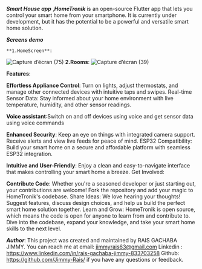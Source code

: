 *****Smart House app***** ,*****HomeTronik***** is an open-source Flutter app that lets you control your smart home from your smartphone. It is currently under development, but it has the potential to be a powerful and versatile smart home solution.

*****Screens demo***** 

    **1.HomeScreen**:
![Capture d’écran (75)](https://github.com/Jimmy-Rais/HomeTronik_/assets/81222691/70805f75-7078-456d-bddf-697ed5162903)
    **2.Rooms**:
![Capture d’écran (39)](https://github.com/Jimmy-Rais/HomeTronik_/assets/81222691/88680625-2b22-45ce-9efc-7edfb4329ca9)

****Features****:

**Effortless Appliance Control**: Turn on lights, adjust thermostats, and manage other connected devices with intuitive taps and swipes.
Real-time Sensor Data: Stay informed about your home environment with live temperature, humidity, and other sensor readings.

**Voice assistant**:Switch on and off devices using voice and get sensor data using voice commands

**Enhanced Security**: Keep an eye on things with integrated camera support. Receive alerts and view live feeds for peace of mind.
ESP32 Compatibility: Build your smart home on a secure and affordable platform with seamless ESP32 integration.

**Intuitive and User-Friendly**: Enjoy a clean and easy-to-navigate interface that makes controlling your smart home a breeze.
Get Involved:

****Contribute Code****: Whether you're a seasoned developer or just starting out, your contributions are welcome! Fork the repository and add your magic to HomeTronik's codebase.
Share Ideas: We love hearing your thoughts! Suggest features, discuss design choices, and help us build the perfect smart home solution together.
Learn and Grow: HomeTronik is open source, which means the code is open for anyone to learn from and contribute to. Dive into the codebase, expand your knowledge, and take your smart home skills to the next level.


 ***Author***:
This project was created and maintained by RAIS GACHABA JIMMY. You can reach me at email: jimmyrais63@gmail.com Linkedin : https://www.linkedin.com/in/rais-gachaba-jimmy-833703258 Github: https://github.com/Jimmy-Rais/ if you have any questions or feedback.
